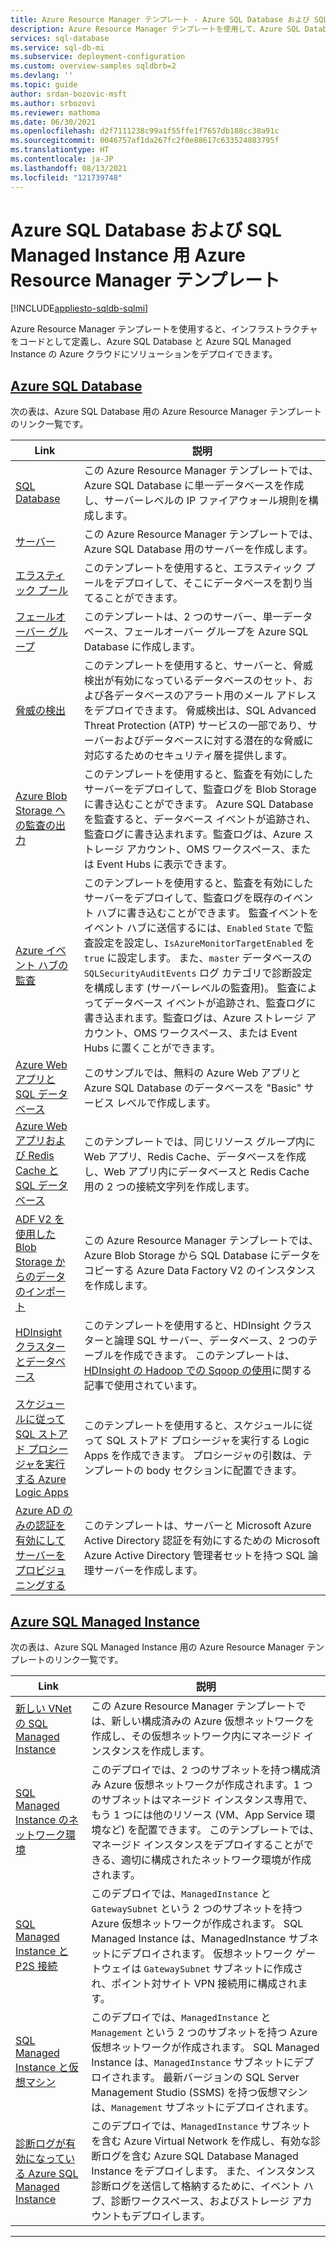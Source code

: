 ```yaml
---
title: Azure Resource Manager テンプレート - Azure SQL Database および SQL Managed Instance
description: Azure Resource Manager テンプレートを使用して、Azure SQL Database と Azure SQL Managed Instance を作成および構成します。
services: sql-database
ms.service: sql-db-mi
ms.subservice: deployment-configuration
ms.custom: overview-samples sqldbrb=2
ms.devlang: ''
ms.topic: guide
author: srdan-bozovic-msft
ms.author: srbozovi
ms.reviewer: mathoma
ms.date: 06/30/2021
ms.openlocfilehash: d2f7111238c99a1f55ffe1f7657db188cc38a91c
ms.sourcegitcommit: 0046757af1da267fc2f0e88617c633524883795f
ms.translationtype: HT
ms.contentlocale: ja-JP
ms.lasthandoff: 08/13/2021
ms.locfileid: "121739748"
---
```

# <a name="azure-resource-manager-templates-for-azure-sql-database--sql-managed-instance"></a>Azure SQL Database および SQL Managed Instance 用 Azure Resource Manager テンプレート
[!INCLUDE[appliesto-sqldb-sqlmi](../includes/appliesto-sqldb-sqlmi.md)]

Azure Resource Manager テンプレートを使用すると、インフラストラクチャをコードとして定義し、Azure SQL Database と Azure SQL Managed Instance の Azure クラウドにソリューションをデプロイできます。

## <a name="azure-sql-database"></a>[Azure SQL Database](#tab/single-database)

次の表は、Azure SQL Database 用の Azure Resource Manager テンプレートのリンク一覧です。

|Link |説明|
|---|---|
| [SQL Database](https://github.com/Azure/azure-quickstart-templates/tree/master/quickstarts/microsoft.sql/sql-database-transparent-encryption-create) | この Azure Resource Manager テンプレートでは、Azure SQL Database に単一データベースを作成し、サーバーレベルの IP ファイアウォール規則を構成します。 |
| [サーバー](https://github.com/Azure/azure-quickstart-templates/tree/master/quickstarts/microsoft.sql/sql-logical-server) | この Azure Resource Manager テンプレートでは、Azure SQL Database 用のサーバーを作成します。 |
| [エラスティック プール](https://github.com/Azure/azure-quickstart-templates/tree/master/quickstarts/microsoft.sql/sql-elastic-pool-create) | このテンプレートを使用すると、エラスティック プールをデプロイして、そこにデータベースを割り当てることができます。 |
| [フェールオーバー グループ](https://github.com/Azure/azure-quickstart-templates/tree/master/quickstarts/microsoft.sql/sql-with-failover-group) | このテンプレートは、2 つのサーバー、単一データベース、フェールオーバー グループを Azure SQL Database に作成します。|
| [脅威の検出](https://github.com/Azure/azure-quickstart-templates/tree/master/quickstarts/microsoft.sql/sql-threat-detection-db-policy-multiple-databases) | このテンプレートを使用すると、サーバーと、脅威検出が有効になっているデータベースのセット、および各データベースのアラート用のメール アドレスをデプロイできます。 脅威検出は、SQL Advanced Threat Protection (ATP) サービスの一部であり、サーバーおよびデータベースに対する潜在的な脅威に対応するためのセキュリティ層を提供します。|
| [Azure Blob Storage への監査の出力](https://github.com/Azure/azure-quickstart-templates/tree/master/quickstarts/microsoft.sql/sql-auditing-server-policy-to-blob-storage) | このテンプレートを使用すると、監査を有効にしたサーバーをデプロイして、監査ログを Blob Storage に書き込むことができます。 Azure SQL Database を監査すると、データベース イベントが追跡され、監査ログに書き込まれます。監査ログは、Azure ストレージ アカウント、OMS ワークスペース、または Event Hubs に表示できます。|
| [Azure イベント ハブの監査](https://github.com/Azure/azure-quickstart-templates/tree/master/quickstarts/microsoft.sql/sql-auditing-server-policy-to-eventhub) | このテンプレートを使用すると、監査を有効にしたサーバーをデプロイして、監査ログを既存のイベント ハブに書き込むことができます。 監査イベントをイベント ハブに送信するには、`Enabled` `State` で監査設定を設定し、`IsAzureMonitorTargetEnabled` を `true` に設定します。 また、`master` データベースの `SQLSecurityAuditEvents` ログ カテゴリで診断設定を構成します (サーバーレベルの監査用)。 監査によってデータベース イベントが追跡され、監査ログに書き込まれます。監査ログは、Azure ストレージ アカウント、OMS ワークスペース、または Event Hubs に置くことができます。|
| [Azure Web アプリと SQL データベース](https://github.com/Azure/azure-quickstart-templates/tree/master/quickstarts/microsoft.web/web-app-sql-database) | このサンプルでは、無料の Azure Web アプリと Azure SQL Database のデータベースを "Basic" サービス レベルで作成します。|
| [Azure Web アプリおよび Redis Cache と SQL データベース](https://github.com/Azure/azure-quickstart-templates/tree/master/quickstarts/microsoft.web/web-app-redis-cache-sql-database) | このテンプレートでは、同じリソース グループ内に Web アプリ、Redis Cache、データベースを作成し、Web アプリ内にデータベースと Redis Cache 用の 2 つの接続文字列を作成します。|
| [ADF V2 を使用した Blob Storage からのデータのインポート](https://github.com/Azure/azure-quickstart-templates/tree/master/quickstarts/microsoft.datafactory/data-factory-v2-blob-to-sql-copy) | この Azure Resource Manager テンプレートでは、Azure Blob Storage から SQL Database にデータをコピーする Azure Data Factory V2 のインスタンスを作成します。|
| [HDInsight クラスターとデータベース](https://github.com/Azure/azure-quickstart-templates/tree/master/quickstarts/microsoft.hdinsight/hdinsight-linux-with-sql-database) | このテンプレートを使用すると、HDInsight クラスターと論理 SQL サーバー、データベース、2 つのテーブルを作成できます。 このテンプレートは、[HDInsight の Hadoop での Sqoop の使用](../../hdinsight/hadoop/hdinsight-use-sqoop.md)に関する記事で使用されています。 |
| [スケジュールに従って SQL ストアド プロシージャを実行する Azure Logic Apps](https://github.com/Azure/azure-quickstart-templates/tree/master/quickstarts/microsoft.logic/logic-app-sql-proc) | このテンプレートを使用すると、スケジュールに従って SQL ストアド プロシージャを実行する Logic Apps を作成できます。 プロシージャの引数は、テンプレートの body セクションに配置できます。|
| [Azure AD のみの認証を有効にしてサーバーをプロビジョニングする](https://github.com/Azure/azure-quickstart-templates/tree/master/quickstarts/microsoft.sql/sql-logical-server-aad-only-auth) | このテンプレートは、サーバーと Microsoft Azure Active Directory 認証を有効にするための Microsoft Azure Active Directory 管理者セットを持つ SQL 論理サーバーを作成します。 |

## <a name="azure-sql-managed-instance"></a>[Azure SQL Managed Instance](#tab/managed-instance)

次の表は、Azure SQL Managed Instance 用の Azure Resource Manager テンプレートのリンク一覧です。

|Link|説明|
|---|---|
| [新しい VNet の SQL Managed Instance](https://github.com/Azure/azure-quickstart-templates/tree/master/quickstarts/microsoft.sql/sqlmi-new-vnet) | この Azure Resource Manager テンプレートでは、新しい構成済みの Azure 仮想ネットワークを作成し、その仮想ネットワーク内にマネージド インスタンスを作成します。 |
| [SQL Managed Instance のネットワーク環境](https://github.com/Azure/azure-quickstart-templates/tree/master/quickstarts/microsoft.sql/sql-managed-instance-azure-environment) | このデプロイでは、2 つのサブネットを持つ構成済み Azure 仮想ネットワークが作成されます。1 つのサブネットはマネージド インスタンス専用で、もう 1 つには他のリソース (VM、App Service 環境など) を配置できます。 このテンプレートでは、マネージド インスタンスをデプロイすることができる、適切に構成されたネットワーク環境が作成されます。 |
| [SQL Managed Instance と P2S 接続](https://github.com/Azure/azure-quickstart-templates/tree/master/quickstarts/microsoft.sql/sqlmi-new-vnet-w-point-to-site-vpn) | このデプロイでは、`ManagedInstance` と `GatewaySubnet` という 2 つのサブネットを持つ Azure 仮想ネットワークが作成されます。 SQL Managed Instance は、ManagedInstance サブネットにデプロイされます。 仮想ネットワーク ゲートウェイは `GatewaySubnet` サブネットに作成され、ポイント対サイト VPN 接続用に構成されます。 |
| [SQL Managed Instance と仮想マシン](https://github.com/Azure/azure-quickstart-templates/tree/master/quickstarts/microsoft.sql/sqlmi-new-vnet-w-jumpbox) | このデプロイでは、`ManagedInstance` と `Management` という 2 つのサブネットを持つ Azure 仮想ネットワークが作成されます。 SQL Managed Instance は、`ManagedInstance` サブネットにデプロイされます。 最新バージョンの SQL Server Management Studio (SSMS) を持つ仮想マシンは、`Management` サブネットにデプロイされます。 |
| [診断ログが有効になっている Azure SQL Managed Instance](https://github.com/Azure/azure-quickstart-templates/tree/master/quickstarts/microsoft.sql/sqlmi-new-vnet-w-diagnostic-settings) | このデプロイでは、`ManagedInstance` サブネットを含む Azure Virtual Network を作成し、有効な診断ログを含む Azure SQL Database Managed Instance をデプロイします。 また、インスタンス診断ログを送信して格納するために、イベント ハブ、診断ワークスペース、およびストレージ アカウントもデプロイします。 |

---
